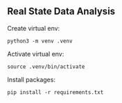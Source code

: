 ## Real State Data Analysis

Create virtual env:
```
python3 -m venv .venv
```
Activate virtual env:
```
source .venv/bin/activate
```

Install packages:
```
pip install -r requirements.txt
```
